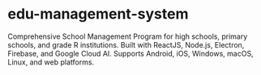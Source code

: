 # edu-management-system
Comprehensive School Management Program for high schools, primary schools, and grade R institutions. Built with ReactJS, Node.js, Electron, Firebase, and Google Cloud AI. Supports Android, iOS, Windows, macOS, Linux, and web platforms.
